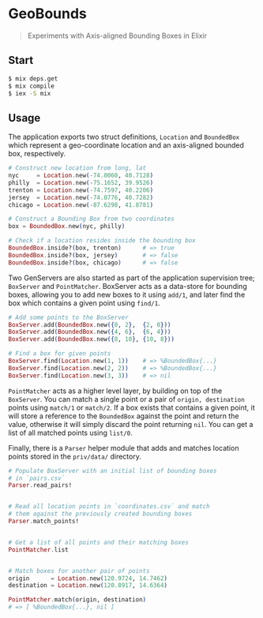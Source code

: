 GeoBounds
=========

> Experiments with Axis-aligned Bounding Boxes in Elixir


## Start

```bash
$ mix deps.get
$ mix compile
$ iex -S mix
```


## Usage

The application exports two struct definitions, `Location` and `BoundedBox`
which represent a geo-coordinate location and an axis-aligned bounded box,
respectively.

```elixir
# Construct new location from long, lat
nyc     = Location.new(-74.0060, 40.7128)
philly  = Location.new(-75.1652, 39.9526)
trenton = Location.new(-74.7597, 40.2206)
jersey  = Location.new(-74.0776, 40.7282)
chicago = Location.new(-87.6298, 41.8781)

# Construct a Bounding Box from two coordinates
box = BoundedBox.new(nyc, philly)

# Check if a location resides inside the bounding box
BoundedBox.inside?(box, trenton)      # => true
BoundedBox.inside?(box, jersey)       # => false
BoundedBox.inside?(box, chicago)      # => false
```

Two GenServers are also started as part of the application supervision tree;
`BoxServer` and `PointMatcher`. BoxServer acts as a data-store for bounding
boxes, allowing you to add new boxes to it using `add/1`, and later find the
box which contains a given point using `find/1`.

```elixir
# Add some points to the BoxServer
BoxServer.add(BoundedBox.new({0, 2},  {2, 0}))
BoxServer.add(BoundedBox.new({4, 6},  {6, 4}))
BoxServer.add(BoundedBox.new({8, 10}, {10, 8}))

# Find a box for given points
BoxServer.find(Location.new(1, 1))    # => %BoundedBox{...}
BoxServer.find(Location.new(2, 2))    # => %BoundedBox{...}
BoxServer.find(Location.new(3, 3))    # => nil
```


`PointMatcher` acts as a higher level layer, by building on top of the
`BoxServer`. You can match a single point or a pair of `origin, destination`
points using `match/1` or `match/2`. If a box exists that contains a given
point, it will store a reference to the `BoundedBox` against the point and
return the value, otherwise it will simply discard the point returning `nil`.
You can get a list of all matched points using `list/0`.

Finally, there is a `Parser` helper module that adds and matches location
points stored in the `priv/data/` directory.

```elixir
# Populate BoxServer with an initial list of bounding boxes
# in `pairs.csv`
Parser.read_pairs!


# Read all location points in `coordinates.csv` and match
# them against the previously created bounding boxes
Parser.match_points!


# Get a list of all points and their matching boxes
PointMatcher.list


# Match boxes for another pair of points
origin      = Location.new(120.9724, 14.7462)
destination = Location.new(120.8917, 14.6364)

PointMatcher.match(origin, destination)
# => [ %BoundedBox{...}, nil ]
```
